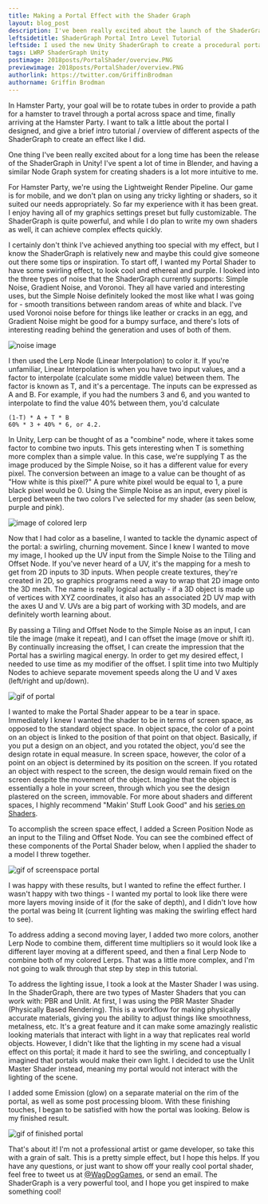 ```yaml
---
title: Making a Portal Effect with the Shader Graph
layout: blog_post
description: I've been really excited about the launch of the ShaderGraph, and I wanted to share a small tutorial of how I made a cool, simple shader for the Hamster Portal.
leftsidetitle: ShaderGraph Portal Intro Level Tutorial
leftside: I used the new Unity ShaderGraph to create a procedural portal texture, using screenspace coordinates and noise functions.
tags: LWRP ShaderGraph Unity
postimage: 2018posts/PortalShader/overview.PNG
previewimage: 2018posts/PortalShader/overview.PNG
authorlink: https://twitter.com/GriffinBrodman
authorname: Griffin Brodman
---
```


In Hamster Party, your goal will be to rotate tubes in order to provide a path for a hamster to travel through a portal across space and time, finally arriving at the Hamster Party. I want to talk a little about the portal I designed, and give a brief intro tutorial / overview of different aspects of the ShaderGraph to create an effect like I did.

One thing I've been really excited about for a long time has been the release of the ShaderGraph in Unity! I've spent a lot of time in Blender, and having a similar Node Graph system for creating shaders is a lot more intuitive to me.

For Hamster Party, we're using the Lightweight Render Pipeline. Our game is for mobile, and we don't plan on using any tricky lighting or shaders, so it suited our needs appropriately. So far my experience with it has been great. I enjoy having all of my graphics settings preset but fully customizable. The ShaderGraph is quite powerful, and while I do plan to write my own shaders as well, it can achieve complex effects quickly.

I certainly don't think I've achieved anything too special with my effect, but I know the ShaderGraph is relatively new and maybe this could give someone out there some tips or inspiration. To start off, I wanted my Portal Shader to have some swirling effect, to look cool and ethereal and purple. I looked into the three types of noise that the ShaderGraph currently supports: Simple Noise, Gradient Noise, and Voronoi. They all have varied and interesting uses, but the Simple Noise definitely looked the most like what I was going for - smooth transitions between random areas of white and black. I've used Voronoi noise before for things like leather or cracks in an egg, and Gradient Noise might be good for a bumpy surface, and there's lots of interesting reading behind the generation and uses of both of them.

![noise image](http://WagDogGames.com/img/2018posts/PortalShader/noise.PNG)

I then used the Lerp Node (Linear Interpolation) to color it. If you're unfamiliar, Linear Interpolation is when you have two input values, and a factor to interpolate (calculate some middle value) between them. The factor is known as T, and it's a percentage. The inputs can be expressed as A and B. For example, if you had the numbers 3 and 6, and you wanted to interpolate to find the value 40% between them, you'd calculate

```
(1-T) * A + T * B 
60% * 3 + 40% * 6, or 4.2.
```

In Unity, Lerp can be thought of as a "combine" node, where it takes some factor to combine two inputs. This gets interesting when T is something more complex than a simple value. In this case, we're supplying T as the image produced by the Simple Noise, so it has a different value for every pixel. The conversion between an image to a value can be thought of as "How white is this pixel?" A pure white pixel would be equal to 1, a pure black pixel would be 0. Using the Simple Noise as an input, every pixel is Lerped between the two colors I've selected for my shader (as seen below, purple and pink).

![image of colored lerp](http://WagDogGames.com/img/2018posts/PortalShader/lerp.PNG)

Now that I had color as a baseline, I wanted to tackle the dynamic aspect of the portal: a swirling, churning movement. Since I knew I wanted to move my image, I hooked up the UV input from the Simple Noise to the Tiling and Offset Node. If you've never heard of a UV, it's the mapping for a mesh to get from 2D inputs to 3D inputs. When people create textures, they're created in 2D, so graphics programs need a way to wrap that 2D image onto the 3D mesh. The name is really logical actually - if a 3D object is made up of vertices with XYZ coordinates, it also has an associated 2D UV map with the axes U and V. UVs are a big part of working with 3D models, and are definitely worth learning about.

By passing a Tiling and Offset Node to the Simple Noise as an input, I can tile the image (make it repeat), and I can offset the image (move or shift it). By continually increasing the offset, I can create the impression that the Portal has a swirling magical energy. In order to get my desired effect, I needed to use time as my modifier of the offset. I split time into two Multiply Nodes to achieve separate movement speeds along the U and V axes (left/right and up/down).

![gif of portal](http://WagDogGames.com/img/2018posts/PortalShader/movement.gif)

I wanted to make the Portal Shader appear to be a tear in space. Immediately I knew I wanted the shader to be in terms of screen space, as opposed to the standard object space. In object space, the color of a point on an object is linked to the position of that point on that object. Basically, if you put a design on an object, and you rotated the object, you'd see the design rotate in equal measure. In screen space, however, the color of a point on an object is determined by its position on the screen. If you rotated an object with respect to the screen, the design would remain fixed on the screen despite the movement of the object. Imagine that the object is essentially a hole in your screen, through which you see the design plastered on the screen, immovable. For more about shaders and different spaces, I highly recommend "Makin' Stuff Look Good" and his [series on Shaders](https://www.youtube.com/watch?v=T-HXmQAMhG0).


To accomplish the screen space effect, I added a Screen Position Node as an input to the Tiling and Offset Node. You can see the combined effect of these components of the Portal Shader below, when I applied the shader to a model I threw together.

![gif of screenspace portal](http://WagDogGames.com/img/2018posts/PortalShader/before.gif)

I was happy with these results, but I wanted to refine the effect further. I wasn't happy with two things - I wanted my portal to look like there were more layers moving inside of it (for the sake of depth), and I didn't love how the portal was being lit (current lighting was making the swirling effect hard to see).

To address adding a second moving layer, I added two more colors, another Lerp Node to combine them, different time multipliers so it would look like a different layer moving at a different speed, and then a final Lerp Node to combine both of my colored Lerps. That was a little more complex, and I'm not going to walk through that step by step in this tutorial.

To address the lighting issue, I took a look at the Master Shader I was using. In the ShaderGraph, there are two types of Master Shaders that you can work with: PBR and Unlit. At first, I was using the PBR Master Shader (Physically Based Rendering). This is a workflow for making physically accurate materials, giving you the ability to adjust things like smoothness, metalness, etc. It's a great feature and it can make some amazingly realistic looking materials that interact with light in a way that replicates real world objects. However, I didn't like that the lighting in my scene had a visual effect on this portal; it made it hard to see the swirling, and conceptually I imagined that portals would make their own light. I decided to use the Unlit Master Shader instead, meaning my portal would not interact with the lighting of the scene.

I added some Emission (glow) on a separate material on the rim of the portal, as well as some post processing bloom. With these finishing touches, I began to be satisfied with how the portal was looking. Below is my finished result.

![gif of finished portal](http://WagDogGames.com/img/2018posts/PortalShader/after.gif)

That's about it! I'm not a professional artist or game developer, so take this with a grain of salt. This is a pretty simple effect, but I hope this helps. If you have any questions, or just want to show off your really cool portal shader, feel free to tweet us at [@WagDogGames](https://twitter.com/WagDogGames), or send an email. The ShaderGraph is a very powerful tool, and I hope you get inspired to make something cool!
